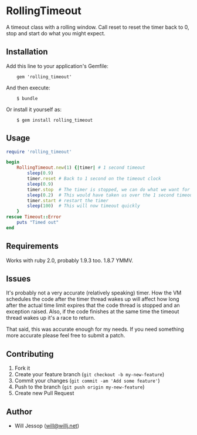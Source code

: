 # RollingTimeout

A timeout class with a rolling window. Call reset to reset the timer back to 0, stop and start do what you might expect.

## Installation

Add this line to your application's Gemfile:

		gem 'rolling_timeout'

And then execute:

		$ bundle

Or install it yourself as:

		$ gem install rolling_timeout

## Usage

````ruby
require 'rolling_timeout'

begin
	RollingTimeout.new(1) {|timer| # 1 second timeout
		sleep(0.9)
		timer.reset # Back to 1 second on the timeout clock
		sleep(0.9)
		timer.stop  # The timer is stopped, we can do what we want for as long as we want
		sleep(0.2)  # This would have taken us over the 1 second timeout if the timer was running
		timer.start # restart the timer
		sleep(100)  # This will now timeout quickly
	}
rescue Timeout::Error
	puts "Timed out"
end
````

## Requirements

Works with ruby 2.0, probably 1.9.3 too. 1.8.7 YMMV.

## Issues

It's probably not a very accurate (relatively speaking) timer. How the VM schedules the code after the timer thread wakes up will affect how long after the actual time limit expires that the code thread is stopped and an exception raised. Also, if the code finishes at the same time the timeout thread wakes up it's a race to return.

That said, this was accurate enough for my needs. If you need something more accurate please feel free to submit a patch.

## Contributing

1. Fork it
2. Create your feature branch (`git checkout -b my-new-feature`)
3. Commit your changes (`git commit -am 'Add some feature'`)
4. Push to the branch (`git push origin my-new-feature`)
5. Create new Pull Request

## Author

* Will Jessop (will@willj.net)